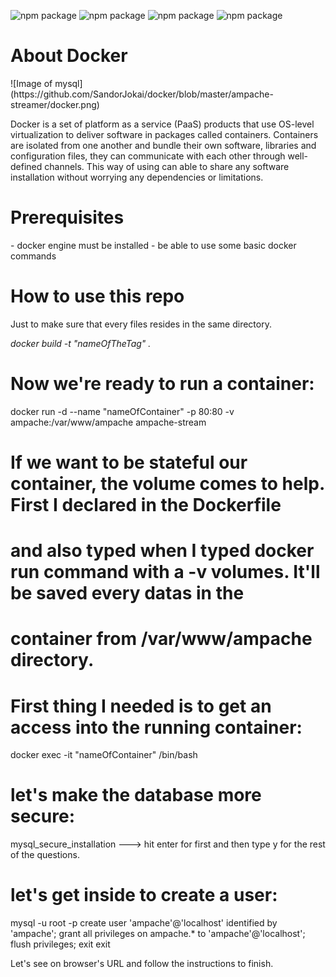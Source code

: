 ![npm package](https://img.shields.io/badge/docker-19.03.8-blue.svg)
![npm package](https://img.shields.io/badge/ampache-4.1.1-yellow.svg)
![npm package](https://img.shields.io/badge/apache-2.4.38-purple.svg)
![npm package](https://img.shields.io/badge/mariadb-10.3.29-yellow.svg)

<h1>About Docker</h1>
![Image of mysql](https://github.com/SandorJokai/docker/blob/master/ampache-streamer/docker.png)

Docker is a set of platform as a service (PaaS) products that use OS-level virtualization to deliver software in packages called containers. Containers are isolated from one another and bundle their own software, libraries and configuration files, they can communicate with each other through well-defined channels.
This way of using can able to share any software installation without worrying any dependencies or limitations.

<h1>Prerequisites</h1>
- docker engine must be installed
- be able to use some basic docker commands

<h1>How to use this repo</h1>
Just to make sure that every files resides in the same directory.
      
*docker build -t "nameOfTheTag" .*

# Now we're ready to run a container:
docker run -d --name "nameOfContainer" -p 80:80 -v ampache:/var/www/ampache ampache-stream

# If we want to be stateful our container, the volume comes to help. First I declared in the Dockerfile
# and also typed when I typed docker run command with a -v volumes. It'll be saved every datas in the
# container from /var/www/ampache directory.

# First thing I needed is to get an access into the running container:
docker exec -it "nameOfContainer" /bin/bash

# let's make the database more secure:
mysql_secure_installation ---> hit enter for first and then type y for the rest of the questions.

# let's get inside to create a user:
mysql -u root -p
create user 'ampache'@'localhost' identified by 'ampache';
grant all privileges on ampache.* to 'ampache'@'localhost';
flush privileges;
exit
exit

Let's see on browser's URL and follow the instructions to finish.
